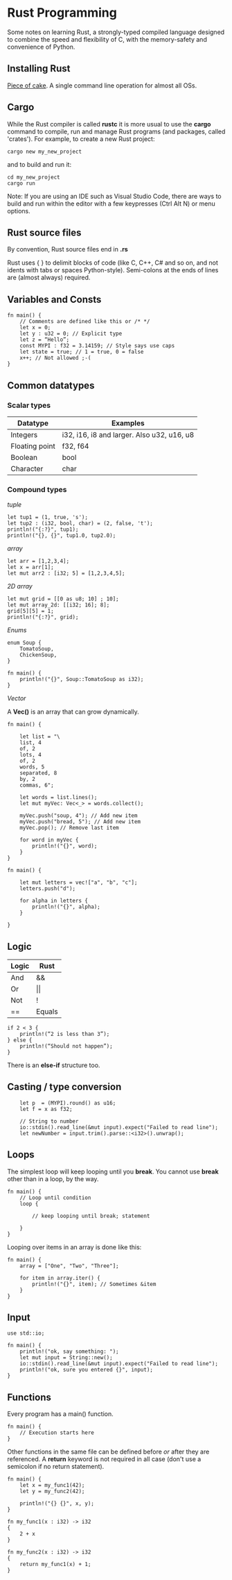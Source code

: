 # Rust Programming

Some notes on learning Rust, a strongly-typed compiled language designed to combine the speed and flexibility of C, with the memory-safety and convenience of Python. 

## Installing Rust

[Piece of cake](https://www.rust-lang.org/tools/install). A single command line operation for almost all OSs.

## Cargo

While the Rust compiler is called **rustc** it is more usual to use the **cargo** command to compile, run and manage Rust programs (and packages, called 'crates'). For example, to create a new Rust project:

```
cargo new my_new_project
```

and to build and run it:

```
cd my_new_project
cargo run
```

Note: If you are using an IDE such as Visual Studio Code, there are ways to build and run within the editor with a few keypresses (Ctrl Alt N) or menu options.

## Rust source files

By convention, Rust source files end in **.rs**

Rust uses { } to delimit blocks of code (like C, C++, C# and so on, and not idents with tabs or spaces Python-style). Semi-colons at the ends of lines are (almost always) required.

## Variables and Consts

```
fn main() {
	// Comments are defined like this or /* */
	let x = 0;
	let y : u32 = 0; // Explicit type
	let z = “Hello”;
	const MYPI : f32 = 3.14159; // Style says use caps
	let state = true; // 1 = true, 0 = false
	x++; // Not allowed ;-(
}
```

## Common datatypes

### Scalar types

|Datatype |Examples |
|-|-|
Integers |	 i32, i16, i8 and larger. Also u32, u16, u8
Floating point |	f32, f64
Boolean |	bool
Character	| char

### Compound types

*tuple*

```
let tup1 = (1, true, 's');
let tup2 : (i32, bool, char) = (2, false, 't');
println!("{:?}", tup1);
println!("{}, {}", tup1.0, tup2.0);
```

*array*	

```
let arr = [1,2,3,4];
let x = arr[1];
let mut arr2 : [i32; 5] = [1,2,3,4,5]; 
```

*2D array*	
```
let mut grid = [[0 as u8; 10] ; 10];
let mut array_2d: [[i32; 16]; 8];
grid[5][5] = 1;
println!("{:?}", grid);
```

*Enums*
```
enum Soup {
	TomatoSoup,
	ChickenSoup,
}

fn main() {
	println!("{}", Soup::TomatoSoup as i32);
}
```


*Vector*

A **Vec()** is an array that can grow dynamically.

```
fn main() {
    
	let list = "\
	list, 4
	of, 2
	lots, 4
	of, 2
	words, 5
	separated, 8
	by, 2
	commas, 6";

	let words = list.lines();
	let mut myVec: Vec<_> = words.collect();
	
	myVec.push("soup, 4"); // Add new item
	myVec.push("bread, 5"); // Add new item
	myVec.pop(); // Remove last item

	for word in myVec {
		println!("{}", word);
	}
}
```
```
fn main() {

	let mut letters = vec!["a", "b", "c"];
	letters.push("d");

	for alpha in letters {
		println!("{}", alpha);
	}	

}
```

## Logic

| Logic| Rust|
|--|--|
| And	| && |
| Or	| &#124;&#124; |
| Not	| ! |
| ==	| Equals |


```
if 2 < 3 {
	println!(“2 is less than 3”);
} else {
	println!(“Should not happen”);
}

```
There is an **else-if** structure too.


## Casting / type conversion

```
	let p  = (MYPI).round() as u16;
	let f = x as f32;

	// String to number
    io::stdin().read_line(&mut input).expect("Failed to read line");
    let newNumber = input.trim().parse::<i32>().unwrap();
```


## Loops

The simplest loop will keep looping until you **break**. You cannot use **break** other than in a loop, by the way.

```
fn main() {
	// Loop until condition
	loop {

		// keep looping until break; statement

	}
}
```

Looping over items in an array is done like this:
```
fn main() {
	array = ["One", "Two", "Three"];

	for item in array.iter() {
		println!("{}", item); // Sometimes &item
	}
}
```

## Input

```
use std::io;

fn main() {
    println!("ok, say something: ");
    let mut input = String::new();
    io::stdin().read_line(&mut input).expect("Failed to read line");
    println!("ok, sure you entered {}", input);
}
```

## Functions

Every program has a main() function.

```
fn main() {
	// Execution starts here
}
```

Other functions in the same file can be defined before _or_ after they are referenced. A **return** keyword is not required in all case (don't use a semicolon if no return statement).

```
fn main() {
	let x = my_func1(42);
	let y = my_func2(42);

	println!("{} {}", x, y);
}

fn my_func1(x : i32) -> i32
{
	2 + x
}

fn my_func2(x : i32) -> i32
{
	return my_func1(x) + 1;
}

```
